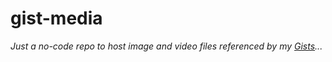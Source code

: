 # gist-media

_Just a no-code repo to host image and video files referenced by my [Gists](https://gist.github.com/erhhung)..._
